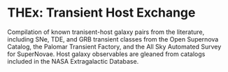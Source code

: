 THEx: Transient Host Exchange
=============================

Compilation of known tranisent-host galaxy pairs from the literature, including SNe, TDE, and GRB transient classes from the Open Supernova Catalog, the Palomar Transient Factory, and the All Sky Automated Survey for SuperNovae.  Host galaxy observables are gleaned from catalogs included in the NASA Extragalactic Database.
